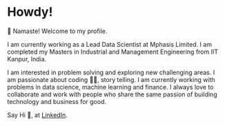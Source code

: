 # Howdy!

<!--**akashsonowal/akashsonowal** is a ✨ _special_ ✨ repository because its `README.md` (this file) appears on your GitHub profile.

Here are some ideas to get you started:

- 🔭 I’m currently working on ...
- 🌱 I’m currently learning ...
- 👯 I’m looking to collaborate on ...
- 🤔 I’m looking for help with ...
- 💬 Ask me about ...
- 📫 How to reach me: ...
- 😄 Pronouns: ...
- ⚡ Fun fact: ...
-->
:pray: Namaste! Welcome to my profile.  

I am currently working as a Lead Data Scientist at Mphasis Limited. I am completed my Masters in Industrial and Management Engineering from IIT Kanpur, India.

I am interested in problem solving and exploring new challenging areas. I am passionate about coding :technologist:, story telling. I am currently working with problems in data science, machine learning and finance. I always love to collaborate and work with people who share the same passion of building technology and business for good. 

Say Hi :wave:, at [LinkedIn](https://www.linkedin.com/in/akashsonowal/).



